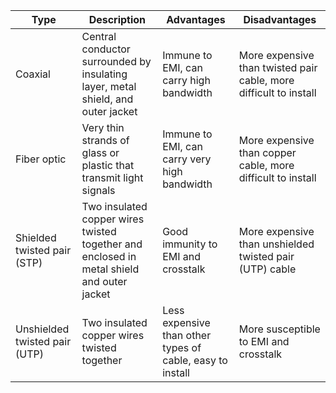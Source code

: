 | Type | Description | Advantages | Disadvantages |
|---|---|---|---|
| Coaxial | Central conductor surrounded by insulating layer, metal shield, and outer jacket | Immune to EMI, can carry high bandwidth | More expensive than twisted pair cable, more difficult to install |
| Fiber optic | Very thin strands of glass or plastic that transmit light signals | Immune to EMI, can carry very high bandwidth | More expensive than copper cable, more difficult to install |
| Shielded twisted pair (STP) | Two insulated copper wires twisted together and enclosed in metal shield and outer jacket | Good immunity to EMI and crosstalk | More expensive than unshielded twisted pair (UTP) cable |
| Unshielded twisted pair (UTP) | Two insulated copper wires twisted together | Less expensive than other types of cable, easy to install | More susceptible to EMI and crosstalk |
